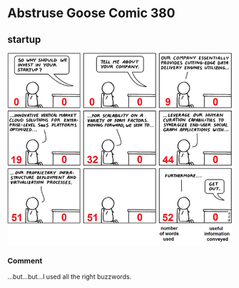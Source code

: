 # Abstruse Goose Comic 380
## startup

![image](buzzwordy.png)
### Comment
...but...but...I used all the right buzzwords.
